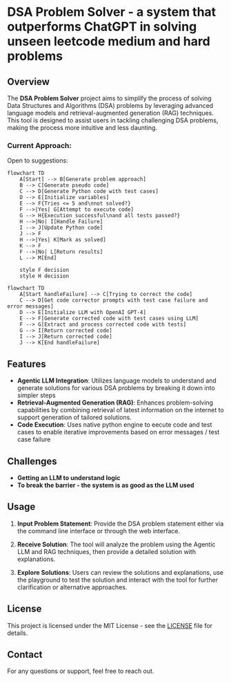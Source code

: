 # DSA Problem Solver - a system that outperforms ChatGPT in solving unseen leetcode medium and hard problems

## Overview

The **DSA Problem Solver** project aims to simplify the process of solving Data Structures and Algorithms (DSA) problems by leveraging advanced language models and retrieval-augmented generation (RAG) techniques. This tool is designed to assist users in tackling challenging DSA problems, making the process more intuitive and less daunting.


### Current Approach:

Open to suggestions:


```mermaid
flowchart TD
    A[Start] --> B[Generate problem approach]
    B --> C[Generate pseudo code]
    C --> D[Generate Python code with test cases]
    D --> E[Initialize variables]
    E --> F{Tries <= 5 and\nnot solved?}
    F -->|Yes| G[Attempt to execute code]
    G --> H{Execution successful\nand all tests passed?}
    H -->|No| I[Handle Failure]
    I --> J[Update Python code]
    J --> F
    H -->|Yes| K[Mark as solved]
    K --> F
    F -->|No| L[Return results]
    L --> M[End]

    style F decision
    style H decision
```

```mermaid
flowchart TD
    A[Start handleFailure] --> C[Trying to correct the code]
    C --> D[Get code corrector prompts with test case failure and error messages]
    D --> E[Initialize LLM with OpenAI GPT-4]
    E --> F[Generate corrected code with test cases using LLM]
    F --> G[Extract and process corrected code with tests]
    G --> I[Return corrected code]
    I --> J[Return corrected code]
    J --> K[End handleFailure]
```

## Features

- **Agentic LLM Integration**: Utilizes language models to understand and generate solutions for various DSA problems by breaking it down into simpler steps
- **Retrieval-Augmented Generation (RAG)**: Enhances problem-solving capabilities by combining retrieval of latest information on the internet to support generation of tailored solutions.
- **Code Execution**: Uses native python engine to eecute code and test cases to enable iterative improvements based on error messages / test case failure

## Challenges

- **Getting an LLM to understand logic**
- **To break the barrier - the system is as good as the LLM used**

## Usage

1. **Input Problem Statement**:
   Provide the DSA problem statement either via the command line interface or through the web interface.

2. **Receive Solution**:
   The tool will analyze the problem using the Agentic LLM and RAG techniques, then provide a detailed solution with explanations.

3. **Explore Solutions**:
   Users can review the solutions and explanations, use the playground to test the solution and interact with the tool for further clarification or alternative approaches.

## License

This project is licensed under the MIT License - see the [LICENSE](LICENSE) file for details.

## Contact

For any questions or support, feel free to reach out.
